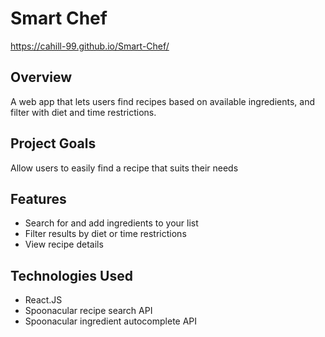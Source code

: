 # Smart Chef
https://cahill-99.github.io/Smart-Chef/
## Overview

A web app that lets users find recipes based on available ingredients, and filter with diet and time restrictions.

## Project Goals
Allow users to easily find a recipe that suits their needs
## Features
  - Search for and add ingredients to your list
  - Filter results by diet or time restrictions
  - View recipe details

## Technologies Used
  - React.JS
  - Spoonacular recipe search API
  - Spoonacular ingredient autocomplete API
